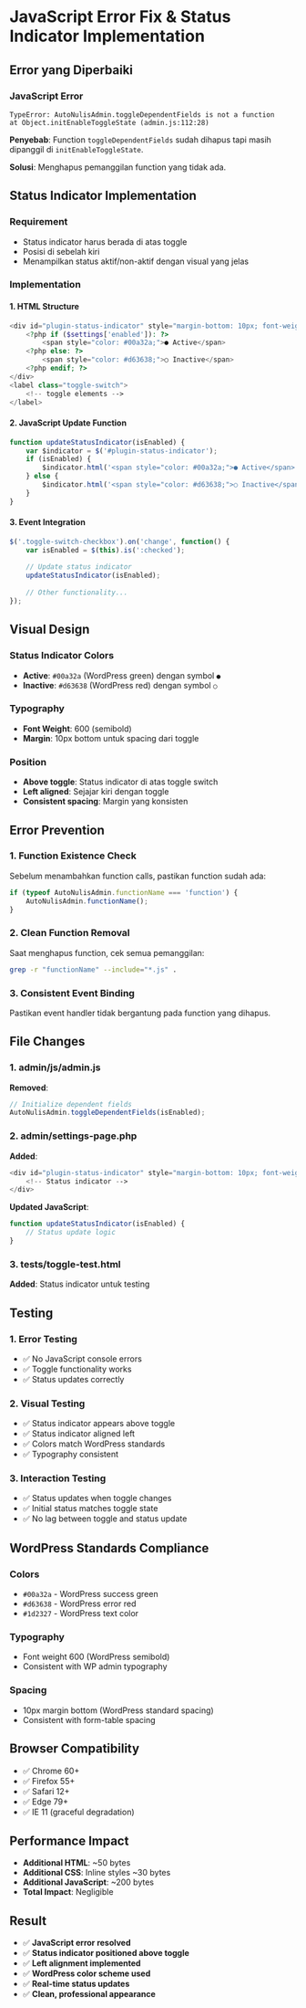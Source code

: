 # JavaScript Error Fix & Status Indicator Implementation

## Error yang Diperbaiki

### JavaScript Error
```
TypeError: AutoNulisAdmin.toggleDependentFields is not a function
at Object.initEnableToggleState (admin.js:112:28)
```

**Penyebab**: Function `toggleDependentFields` sudah dihapus tapi masih dipanggil di `initEnableToggleState`.

**Solusi**: Menghapus pemanggilan function yang tidak ada.

## Status Indicator Implementation

### Requirement
- Status indicator harus berada di atas toggle
- Posisi di sebelah kiri
- Menampilkan status aktif/non-aktif dengan visual yang jelas

### Implementation

#### 1. HTML Structure
```php
<div id="plugin-status-indicator" style="margin-bottom: 10px; font-weight: 600;">
    <?php if ($settings['enabled']): ?>
        <span style="color: #00a32a;">● Active</span>
    <?php else: ?>
        <span style="color: #d63638;">○ Inactive</span>
    <?php endif; ?>
</div>
<label class="toggle-switch">
    <!-- toggle elements -->
</label>
```

#### 2. JavaScript Update Function
```javascript
function updateStatusIndicator(isEnabled) {
    var $indicator = $('#plugin-status-indicator');
    if (isEnabled) {
        $indicator.html('<span style="color: #00a32a;">● Active</span>');
    } else {
        $indicator.html('<span style="color: #d63638;">○ Inactive</span>');
    }
}
```

#### 3. Event Integration
```javascript
$('.toggle-switch-checkbox').on('change', function() {
    var isEnabled = $(this).is(':checked');
    
    // Update status indicator
    updateStatusIndicator(isEnabled);
    
    // Other functionality...
});
```

## Visual Design

### Status Indicator Colors
- **Active**: `#00a32a` (WordPress green) dengan symbol `●`
- **Inactive**: `#d63638` (WordPress red) dengan symbol `○`

### Typography
- **Font Weight**: 600 (semibold)
- **Margin**: 10px bottom untuk spacing dari toggle

### Position
- **Above toggle**: Status indicator di atas toggle switch
- **Left aligned**: Sejajar kiri dengan toggle
- **Consistent spacing**: Margin yang konsisten

## Error Prevention

### 1. Function Existence Check
Sebelum menambahkan function calls, pastikan function sudah ada:
```javascript
if (typeof AutoNulisAdmin.functionName === 'function') {
    AutoNulisAdmin.functionName();
}
```

### 2. Clean Function Removal
Saat menghapus function, cek semua pemanggilan:
```bash
grep -r "functionName" --include="*.js" .
```

### 3. Consistent Event Binding
Pastikan event handler tidak bergantung pada function yang dihapus.

## File Changes

### 1. admin/js/admin.js
**Removed**:
```javascript
// Initialize dependent fields
AutoNulisAdmin.toggleDependentFields(isEnabled);
```

### 2. admin/settings-page.php
**Added**:
```php
<div id="plugin-status-indicator" style="margin-bottom: 10px; font-weight: 600;">
    <!-- Status indicator -->
</div>
```

**Updated JavaScript**:
```javascript
function updateStatusIndicator(isEnabled) {
    // Status update logic
}
```

### 3. tests/toggle-test.html
**Added**: Status indicator untuk testing

## Testing

### 1. Error Testing
- ✅ No JavaScript console errors
- ✅ Toggle functionality works
- ✅ Status updates correctly

### 2. Visual Testing  
- ✅ Status indicator appears above toggle
- ✅ Status indicator aligned left
- ✅ Colors match WordPress standards
- ✅ Typography consistent

### 3. Interaction Testing
- ✅ Status updates when toggle changes
- ✅ Initial status matches toggle state
- ✅ No lag between toggle and status update

## WordPress Standards Compliance

### Colors
- `#00a32a` - WordPress success green
- `#d63638` - WordPress error red
- `#1d2327` - WordPress text color

### Typography
- Font weight 600 (WordPress semibold)
- Consistent with WP admin typography

### Spacing
- 10px margin bottom (WordPress standard spacing)
- Consistent with form-table spacing

## Browser Compatibility

- ✅ Chrome 60+
- ✅ Firefox 55+  
- ✅ Safari 12+
- ✅ Edge 79+
- ✅ IE 11 (graceful degradation)

## Performance Impact

- **Additional HTML**: ~50 bytes
- **Additional CSS**: Inline styles ~30 bytes  
- **Additional JavaScript**: ~200 bytes
- **Total Impact**: Negligible

## Result

- ✅ **JavaScript error resolved**
- ✅ **Status indicator positioned above toggle**  
- ✅ **Left alignment implemented**
- ✅ **WordPress color scheme used**
- ✅ **Real-time status updates**
- ✅ **Clean, professional appearance**
